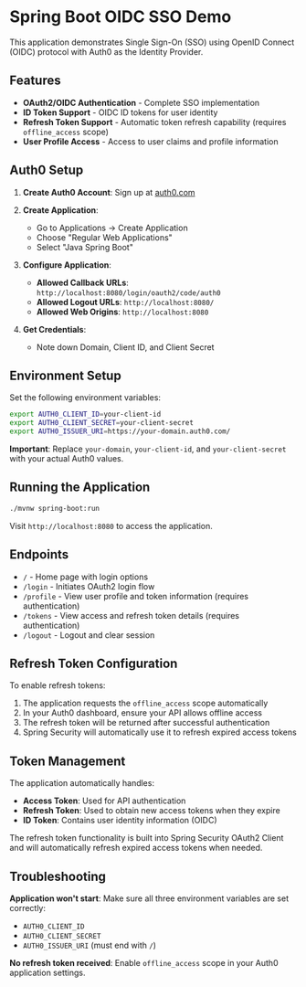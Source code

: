 # Spring Boot OIDC SSO Demo

This application demonstrates Single Sign-On (SSO) using OpenID Connect (OIDC) protocol with Auth0 as the Identity Provider.

## Features

- **OAuth2/OIDC Authentication** - Complete SSO implementation
- **ID Token Support** - OIDC ID tokens for user identity
- **Refresh Token Support** - Automatic token refresh capability (requires `offline_access` scope)
- **User Profile Access** - Access to user claims and profile information

## Auth0 Setup

1. **Create Auth0 Account**: Sign up at [auth0.com](https://auth0.com)

2. **Create Application**:
   - Go to Applications → Create Application
   - Choose "Regular Web Applications"
   - Select "Java Spring Boot"

3. **Configure Application**:
   - **Allowed Callback URLs**: `http://localhost:8080/login/oauth2/code/auth0`
   - **Allowed Logout URLs**: `http://localhost:8080/`
   - **Allowed Web Origins**: `http://localhost:8080`

4. **Get Credentials**:
   - Note down Domain, Client ID, and Client Secret

## Environment Setup

Set the following environment variables:

```bash
export AUTH0_CLIENT_ID=your-client-id
export AUTH0_CLIENT_SECRET=your-client-secret
export AUTH0_ISSUER_URI=https://your-domain.auth0.com/
```

**Important**: Replace `your-domain`, `your-client-id`, and `your-client-secret` with your actual Auth0 values.

## Running the Application

```bash
./mvnw spring-boot:run
```

Visit `http://localhost:8080` to access the application.

## Endpoints

- `/` - Home page with login options
- `/login` - Initiates OAuth2 login flow
- `/profile` - View user profile and token information (requires authentication)
- `/tokens` - View access and refresh token details (requires authentication)
- `/logout` - Logout and clear session

## Refresh Token Configuration

To enable refresh tokens:

1. The application requests the `offline_access` scope automatically
2. In your Auth0 dashboard, ensure your API allows offline access
3. The refresh token will be returned after successful authentication
4. Spring Security will automatically use it to refresh expired access tokens

## Token Management

The application automatically handles:
- **Access Token**: Used for API authentication
- **Refresh Token**: Used to obtain new access tokens when they expire
- **ID Token**: Contains user identity information (OIDC)

The refresh token functionality is built into Spring Security OAuth2 Client and will automatically refresh expired access tokens when needed.

## Troubleshooting

**Application won't start**: Make sure all three environment variables are set correctly:
- `AUTH0_CLIENT_ID`
- `AUTH0_CLIENT_SECRET`
- `AUTH0_ISSUER_URI` (must end with `/`)

**No refresh token received**: Enable `offline_access` scope in your Auth0 application settings.
